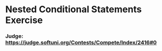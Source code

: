 # Nested Conditional Statements Exercise
### Judge: https://judge.softuni.org/Contests/Compete/Index/2416#0
